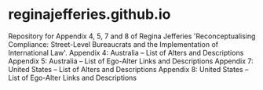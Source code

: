 # reginajefferies.github.io
Repository for Appendix 4, 5, 7 and 8 of Regina Jefferies 'Reconceptualising Compliance: Street-Level Bureaucrats and the Implementation of International Law'.
Appendix 4: Australia – List of Alters and Descriptions
Appendix 5: Australia – List of Ego-Alter Links and Descriptions
Appendix 7: United States – List of Alters and Descriptions
Appendix 8: United States – List of Ego-Alter Links and Descriptions
